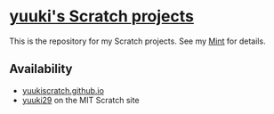 # [yuuki's Scratch projects](https://yuukiscratch.github.io/)

This is the repository for my Scratch projects. See my [Mint](https://min.togetter.com/pHYSPky) for details.

## Availability

* [yuukiscratch.github.io](https://yuukiscratch.github.io/)
* [yuuki29](https://scratch.mit.edu/users/yuuki29/) on the MIT Scratch site
